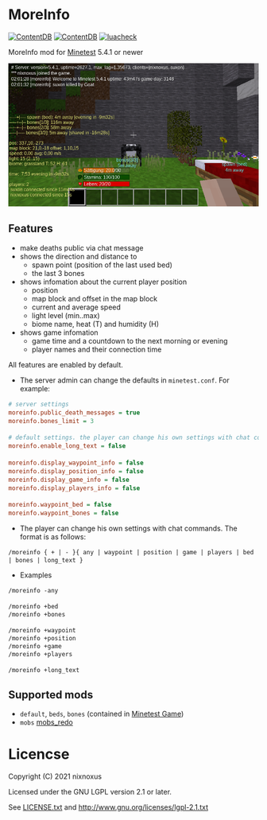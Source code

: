 # MoreInfo

[![ContentDB](https://content.minetest.net/packages/nixnoxus/moreinfo/shields/title/)](https://content.minetest.net/packages/nixnoxus/moreinfo/)
[![ContentDB](https://content.minetest.net/packages/nixnoxus/moreinfo/shields/downloads/)](https://content.minetest.net/packages/nixnoxus/moreinfo/)
[![luacheck](https://github.com/nixnoxus/moreinfo/workflows/luacheck/badge.svg)](https://github.com/nixnoxus/moreinfo/actions/workflows/luacheck.yml)



MoreInfo mod for [Minetest](http://minetest.net/) 5.4.1 or newer

![Screenshot](screenshot.png)

## Features

- make deaths public via chat message
- shows the direction and distance to
  - spawn point (position of the last used bed)
  - the last 3 bones
- shows infomation about the current player position
  - position
  - map block and offset in the map block
  - current and average speed
  - light level (min..max)
  - biome name, heat (T) and humidity (H)
- shows game infomation
  - game time and a countdown to the next morning or evening
  - player names and their connection time

All features are enabled by default.
- The server admin can change the defaults in `minetest.conf`. For example:
```ini
# server settings
moreinfo.public_death_messages = true
moreinfo.bones_limit = 3

# default settings. the player can change his own settings with chat commands
moreinfo.enable_long_text = false

moreinfo.display_waypoint_info = false
moreinfo.display_position_info = false
moreinfo.display_game_info = false
moreinfo.display_players_info = false

moreinfo.waypoint_bed = false
moreinfo.waypoint_bones = false
```

- The player can change his own settings with chat commands. The format is as follows:
```
/moreinfo { + | - }{ any | waypoint | position | game | players | bed | bones | long_text }
```
- Examples
```
/moreinfo -any

/moreinfo +bed
/moreinfo +bones

/moreinfo +waypoint
/moreinfo +position
/moreinfo +game
/moreinfo +players

/moreinfo +long_text
```

## Supported mods

 * `default`, `beds`, `bones` (contained in [Minetest Game](https://github.com/minetest/minetest_game/))
 * `mobs` [mobs_redo](https://notabug.org/TenPlus1/mobs_redo)

# Licencse

Copyright (C) 2021 nixnoxus

Licensed under the GNU LGPL version 2.1 or later.

See [LICENSE.txt](LICENSE.txt) and http://www.gnu.org/licenses/lgpl-2.1.txt

